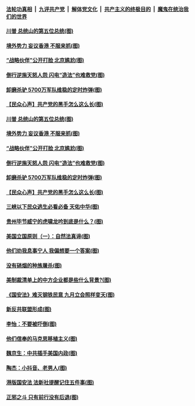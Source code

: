 ####  [法轮功真相](../../../../basic/blob/master/README.md?t=07042231) &nbsp;|&nbsp; [九评共产党](../../../../9ping.md/blob/master/README.md?t=07042231) &nbsp;|&nbsp; [解体党文化](../../../../jtdwh.md/blob/master/README.md?t=07042231)  &nbsp;|&nbsp; [共产主义的终极目的](../../../../gczydzjmd.md/blob/master/README.md?t=07042231) &nbsp;|&nbsp; [魔鬼在统治我们的世界](../../../../mgztzwmdsj.md/blob/master/README.md?t=07042231) 

#### [川普 总统山的第五位总统(图)](../pages/p4/938647.md?t=07042231) 

#### [境外势力 妄议香港 不服来抓(图)](../pages/p4/938616.md?t=07042231) 

#### [“战略伙伴”公开打脸 北京尴尬(图)](../pages/p4/938610.md?t=07042231) 

#### [倒行逆施天怒人怨 闪电“造法”也难救党(图)](../pages/p4/938609.md?t=07042231) 

#### [卸磨杀驴 5700万军队维稳的定时炸弹(图)](../pages/p4/938607.md?t=07042231) 

#### [【民众心声】共产党的黑手怎么这么长(图)](../pages/p4/938456.md?t=07042231) 

#### [川普 总统山的第五位总统(图)](../pages/p4/938647.md?t=07042231) 

#### [境外势力 妄议香港 不服来抓(图)](../pages/p4/938616.md?t=07042231) 

#### [“战略伙伴”公开打脸 北京尴尬(图)](../pages/p4/938610.md?t=07042231) 

#### [倒行逆施天怒人怨 闪电“造法”也难救党(图)](../pages/p4/938609.md?t=07042231) 

#### [卸磨杀驴 5700万军队维稳的定时炸弹(图)](../pages/p4/938607.md?t=07042231) 

#### [【民众心声】共产党的黑手怎么这么长(图)](../pages/p4/938456.md?t=07042231) 

#### [三峡以下民众逃生必看必备 天佑中华(图)](../pages/p4/938593.md?t=07042231) 

#### [贵州毕节威宁的虎啸龙吟到底是什么？(图)](../pages/p4/938596.md?t=07042231) 

#### [美国立国原则（一）：自然法真谛(图)](../pages/p4/938484.md?t=07042231) 

#### [他们劝我息事宁人 我偏想要一个答案(图)](../pages/p4/938491.md?t=07042231) 

#### [没有硝烟的种族屠杀(图)](../pages/p4/938489.md?t=07042231) 

#### [美制裁清单上的中方企业都是些什么背景?(图)](../pages/p4/938486.md?t=07042231) 

#### [《国安法》难灭钢铁民意 九月立会照样变天(图)](../pages/p4/938485.md?t=07042231) 

#### [新反共联盟形成(图)](../pages/p4/938480.md?t=07042231) 

#### [李怡：不要被吓倒(图)](../pages/p4/938488.md?t=07042231) 

#### [他们信奉的马克思移植主义(图)](../pages/p4/938413.md?t=07042231) 

#### [魏京生：中共插手美国内政(图)](../pages/p4/938409.md?t=07042231) 

#### [陶杰：小抖音、老男人(图)](../pages/p4/938404.md?t=07042231) 

#### [港版国安法 法新社提醒记住五件事(图)](../pages/p4/938401.md?t=07042231) 

#### [正邪之斗 只有前行没有后退(图)](../pages/p4/938399.md?t=07042231) 

